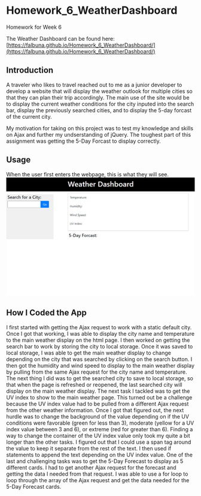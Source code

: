 # Homework_6_WeatherDashboard

Homework for Week 6

The Weather Dashboard can be found here: [https://falbuna.github.io/Homework_6_WeatherDashboard/](https://falbuna.github.io/Homework_6_WeatherDashboard/) 

## Introduction

A traveler who likes to travel reached out to me as a junior developer to develop a website that will display the weather outlook for multiple cities so that they can plan their trip accordingly. The main use of the site would be to display the current weather conditions for the city inputed into the search bar, display the previously searched cities, and to display the 5-day forcast of the current city.

My motivation for taking on this project was to test my knowledge and skills on Ajax and further my undserstanding of jQuery. The toughest part of this assignment was getting the 5-Day Forcast to display correctly.

## Usage

When the user first enters the webpage, this is what they will see.
![Weather Dashboard with no weather information](https://github.com/falbuna/Homework_6_WeatherDashboard/blob/master/Assets/FirstView.PNG)



## How I Coded the App

I first started with getting the Ajax request to work with a static default city. Once I got that working, I was able to display the city name and temperature to the main weather display on the html page. I then worked on getting the search bar to work by storing the city to local storage. Once it was saved to local storage, I was able to get the main weather display to change depending on the city that was searched by clicking on the search button. I then got the humidity and wind speed to display to the main weather display by pulling from the same Ajax request for the city name and temperature. The next thing I did was to get the searched city to save to local storage, so that when the page is refreshed or reopened, the last searched city will display on the main weather display. The next task I tackled was to get the UV index to show to the main weather page. This turned out be a challenge because the UV index value had to be pulled from a different Ajax request from the other weather information. Once I got that figured out, the next hurdle was to change the background of the value depending on if the UV conditions were favorable (green for less than 3), moderate (yellow for a UV index value between 3 and 6), or extreme (red for greater than 6). Finding a way to change the container of the UV index value only took my quite a bit longer than the other tasks. I figured out that I could use a span tag around the value to keep it separate from the rest of the text. I then used if statements to append the text depending on the UV index value. One of the last and challenging tasks was to get the 5-Day Forecast to display as 5 different cards. I had to get another Ajax request for the forecast and getting the data I needed from that request. I was able to use a for loop to loop through the array of the Ajax request and get the data needed for the 5-Day Forecast cards.